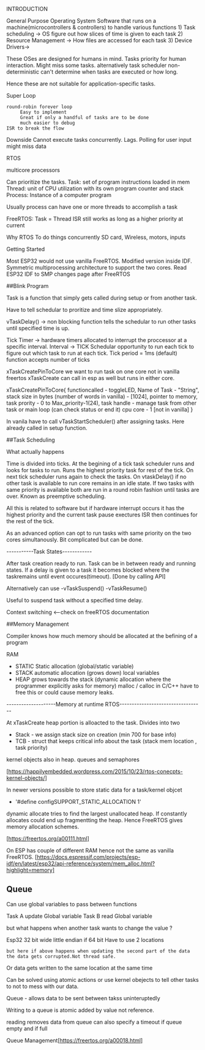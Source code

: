 
INTRODUCTION


General Purpose Operating System
    Software that runs on a machine(microcontrollers & controllers) to handle various functions
         1) Task scheduling -> OS figure out how slices of time is given to each task
         2) Resource Management -> How files are accessed for each task
         3) Device Drivers->

These OSes are designed for humans in mind. Tasks priority for human interaction. Might miss some tasks.
alternatively task scheduler non-deterministic can't determine when tasks are executed or how long.


Hence these are not suitable for application-specific tasks.


Super Loop

    round-robin forever loop
         Easy to implement
         Great if only a handful of tasks are to be done
         much easier to debug
    ISR to break the flow


Downside
    Cannot execute tasks concurrently. Lags. Polling for user input might miss data


RTOS

multicore processors

Can prioritize the tasks.
Task: set of program instructions loaded in mem
Thread: unit of CPU utilization with its own program counter and stack
Process: Instance of a computer program


Usually process can have one or more threads to accomplish a task

FreeRTOS: Task = Thread
ISR still works as long as a higher priority at current

Why RTOS
To do things concurrently
SD card, Wireless, motors, inputs


Getting Started

Most ESP32 would not use vanilla FreeRTOS.
Modified version inside IDF.
Symmetric multiprocessing architecture to support the two cores.
Read ESP32 IDF to SMP changes page after FreeRTOS




##Blink Program

Task is a function that simply gets called during setup or from another task.

Have to tell schedular to proritize and time slize appropriately.

vTaskDelay() -> non blocking function 
tells the schedular to run other tasks until specified time is up.

Tick Timer -> hardware timers allocated to interrupt the proccessor at a specific interval. Interval -> TICK
Schedular opportunity to run each tick to figure out which task to run at each tick.
Tick period = 1ms (default)
function accepts number of ticks

xTaskCreatePinToCore we want to run task on one core
not in vanilla freertos 
xTaskCreate
can call in esp as well but runs in either core.


xTaskCreatePinToCore{
	functioncalled - toggleLED,
	Name of Task - "String",
	stack size in bytes (number of words in vanilla) - [1024],
	pointer to memory,
	task prority - 0 to Max_priority-1(24),
	task handle - manage task from other task or main loop (can check status or end it)
	cpu core - 1 [not in vanilla]
}

In vanila have to call vTaskStartScheduler() after assigning tasks. Here already called in setup function.


##Task Scheduling


What actually happens 

Time is divided into ticks. At the begining of a tick task scheduler runs and looks for tasks to run. 
Runs the highest priority task for rest of the tick. 
On next tick scheduler runs again to check the tasks.
On vtaskDelay() if no other task is available to run core remains in an idle state.
If two tasks with same priority is available both are run in a round robin fashion until tasks are over. 
Known as preemptive scheduling.

All this is related to software but if hardware interrupt occurs it has the highest priority and the current task pause exectures ISR then continues for the rest of the tick.

As an advanced option can opt to run tasks with same priority on the two cores simultanously. Bit complicated but can be done.

-----------Task States------------

After task creation ready to run.
Task can be in between ready and running states.
If a delay is given to a task it becomes blocked where the taskremains until event occures(timeout).
[Done by calling API]


Alternatively can use 
	-vTaskSuspend()
	-vTaskResume()

Useful to suspend task without a specified time delay.


Context switching <--check on freeRTOS documentation


##Memory Management

Compiler knows how much memory should be allocated at the befining of a program


RAM 
  - STATIC Static allocation (global/static variable)
  - STACK automatic allocation (grows down) local variables
  - HEAP grows towards the stack (dynamic allocation where the programmer explicitly asks for memory) malloc / calloc in C/C++ have to free this or could cause memory leaks.


--------------------Memory at runtime RTOS----------------------------------

At xTaskCreate heap portion is alloacted to the task.
Divides into two
 - Stack - we assign stack size on creation (min 700 for base info) 
 - TCB - struct that keeps critical info about the task (stack mem location , task priority)

kernel objects also in heap. queues and semaphores

[https://happilyembedded.wordpress.com/2015/10/23/rtos-conecpts-kernel-objects/]

In newer versions possible to store static data for a task/kernel objcet

 - '#define configSUPPORT_STATIC_ALLOCATION 1'

dynamic allocate tries to find the largest unallocated heap.
If constantly allocates could end up fragmentting the heap.
Hence FreeRTOS gives memory allocation schemes.

[https://freertos.org/a00111.html]

On ESP has couple of different RAM hence not the same as vanilla FreeRTOS.
[https://docs.espressif.com/projects/esp-idf/en/latest/esp32/api-reference/system/mem_alloc.html?highlight=memory]


## Queue

Can use global variables to pass between functions

Task A update Global variable 
Task B read Global variable

but what happens when another task wants to change the value ?

Esp32 32 bit wide little endian
if 64 bit 
	Have to use 2 locations

	but here if above happens when updating the second part of the data the data gets corrupted.Not thread safe.

Or data gets  written to the same location at the same time

Can be solved using atomic actions
or use kernel obejects to tell other tasks to not to mess with our data.


Queue - allows data to be sent between takss uninteruptedly


Writing to a queue is atomic
added by value not reference.

reading removes data from queue 
can also specify a timeout if queue empty 
and if full

Queue Management[https://freertos.org/a00018.html]



